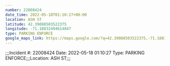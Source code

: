 ```yaml
---
number: 22008424
date_time: 2022-05-18T01:10:27+00:00
location: ASH ST
latitude: 42.39088503522375
longitude: -71.18032494614847
type: PARKING ENFORCE
google_maps_link: https://maps.google.com/?q=42.39088503522375,-71.18032494614847
---
```


;;;Incident #: 22008424   Date: 2022-05-18 01:10:27   Type: PARKING ENFORCE;;;Location: ASH ST;;;

